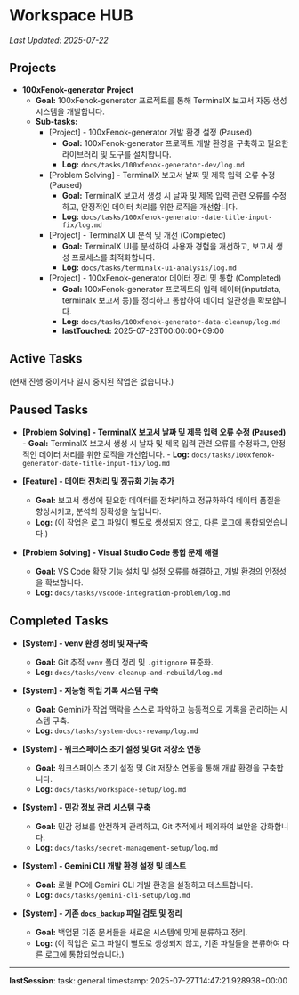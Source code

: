 # Workspace HUB

*Last Updated: 2025-07-22*

## Projects
- **100xFenok-generator Project**
  - **Goal:** 100xFenok-generator 프로젝트를 통해 TerminalX 보고서 자동 생성 시스템을 개발합니다.
  - **Sub-tasks:**
    - [Project] - 100xFenok-generator 개발 환경 설정 (Paused)
      - **Goal:** 100xFenok-generator 프로젝트 개발 환경을 구축하고 필요한 라이브러리 및 도구를 설치합니다.
      - **Log:** `docs/tasks/100xfenok-generator-dev/log.md`
    - [Problem Solving] - TerminalX 보고서 날짜 및 제목 입력 오류 수정 (Paused)
      - **Goal:** TerminalX 보고서 생성 시 날짜 및 제목 입력 관련 오류를 수정하고, 안정적인 데이터 처리를 위한 로직을 개선합니다.
      - **Log:** `docs/tasks/100xfenok-generator-date-title-input-fix/log.md`
    - [Project] - TerminalX UI 분석 및 개선 (Completed)
      - **Goal:** TerminalX UI를 분석하여 사용자 경험을 개선하고, 보고서 생성 프로세스를 최적화합니다.
      - **Log:** `docs/tasks/terminalx-ui-analysis/log.md`
    - [Project] - 100xFenok-generator 데이터 정리 및 통합 (Completed)
      - **Goal:** 100xFenok-generator 프로젝트의 입력 데이터(inputdata, terminalx 보고서 등)를 정리하고 통합하여 데이터 일관성을 확보합니다.
      - **Log:** `docs/tasks/100xfenok-generator-data-cleanup/log.md`
      - **lastTouched:** 2025-07-23T00:00:00+09:00

## Active Tasks

(현재 진행 중이거나 일시 중지된 작업은 없습니다.)

## Paused Tasks

- **[Problem Solving] - TerminalX 보고서 날짜 및 제목 입력 오류 수정 (Paused)**
      - **Goal:** TerminalX 보고서 생성 시 날짜 및 제목 입력 관련 오류를 수정하고, 안정적인 데이터 처리를 위한 로직을 개선합니다.
      - **Log:** `docs/tasks/100xfenok-generator-date-title-input-fix/log.md`

- **[Feature] - 데이터 전처리 및 정규화 기능 추가**
  - **Goal:** 보고서 생성에 필요한 데이터를 전처리하고 정규화하여 데이터 품질을 향상시키고, 분석의 정확성을 높입니다.
  - **Log:** (이 작업은 로그 파일이 별도로 생성되지 않고, 다른 로그에 통합되었습니다.)

- **[Problem Solving] - Visual Studio Code 통합 문제 해결**
  - **Goal:** VS Code 확장 기능 설치 및 설정 오류를 해결하고, 개발 환경의 안정성을 확보합니다.
  - **Log:** `docs/tasks/vscode-integration-problem/log.md`

## Completed Tasks

- **[System] - venv 환경 정비 및 재구축**
  - **Goal:** Git 추적 `venv` 폴더 정리 및 `.gitignore` 표준화.
  - **Log:** `docs/tasks/venv-cleanup-and-rebuild/log.md`

- **[System] - 지능형 작업 기록 시스템 구축**
  - **Goal:** Gemini가 작업 맥락을 스스로 파악하고 능동적으로 기록을 관리하는 시스템 구축.
  - **Log:** `docs/tasks/system-docs-revamp/log.md`

- **[System] - 워크스페이스 초기 설정 및 Git 저장소 연동**
  - **Goal:** 워크스페이스 초기 설정 및 Git 저장소 연동을 통해 개발 환경을 구축합니다.
  - **Log:** `docs/tasks/workspace-setup/log.md`

- **[System] - 민감 정보 관리 시스템 구축**
  - **Goal:** 민감 정보를 안전하게 관리하고, Git 추적에서 제외하여 보안을 강화합니다.
  - **Log:** `docs/tasks/secret-management-setup/log.md`

- **[System] - Gemini CLI 개발 환경 설정 및 테스트**
  - **Goal:** 로컬 PC에 Gemini CLI 개발 환경을 설정하고 테스트합니다.
  - **Log:** `docs/tasks/gemini-cli-setup/log.md`

- **[System] - 기존 `docs_backup` 파일 검토 및 정리**
  - **Goal:** 백업된 기존 문서들을 새로운 시스템에 맞게 분류하고 정리.
  - **Log:** (이 작업은 로그 파일이 별도로 생성되지 않고, 기존 파일들을 분류하여 다른 로그에 통합되었습니다.)
---
__lastSession__:
  task: general
  timestamp: 2025-07-27T14:47:21.928938+00:00
